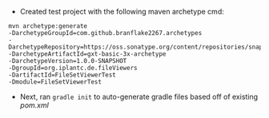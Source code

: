 * Created test project with the following maven archetype cmd:
```
mvn archetype:generate 
-DarchetypeGroupId=com.github.branflake2267.archetypes 
-DarchetypeRepository=https://oss.sonatype.org/content/repositories/snapshots 
-DarchetypeArtifactId=gxt-basic-3x-archetype 
-DarchetypeVersion=1.0.0-SNAPSHOT 
-DgroupId=org.iplantc.de.fileViewers 
-DartifactId=FileSetViewerTest 
-Dmodule=FileSetViewerTest
```
* Next, ran `gradle init` to auto-generate gradle files based off of existing _pom.xml_
